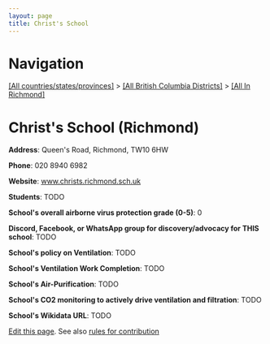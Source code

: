 ```yaml
---
layout: page
title: Christ's School
---
```

# Navigation

[[All countries/states/provinces]](../../..) > [[All British Columbia Districts]](../..) > [[All In Richmond]](..)

# Christ's School (Richmond)

**Address**: Queen's Road, Richmond, TW10 6HW

**Phone**: 020 8940 6982

**Website**: www.christs.richmond.sch.uk

**Students**: TODO

**School's overall airborne virus protection grade (0-5)**: 0

**Discord, Facebook, or WhatsApp group for discovery/advocacy for THIS school**: TODO

**School's policy on Ventilation**: TODO

**School's Ventilation Work Completion**: TODO

**School's Air-Purification**: TODO

**School's CO2 monitoring to actively drive ventilation and filtration**: TODO

**School's Wikidata URL**: TODO


[Edit this page](https://github.com/ventilate-schools/BC/edit/main/./Richmond/Christ's_School.md). See also [rules for contribution](../../../contribution-rules/)